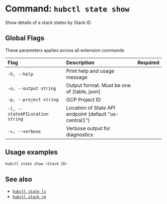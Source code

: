 # Command: `hubctl state show`

Show details of a stack states by Stack ID

## Global Flags

These parameters applies across all extension commands

| Flag      | Description | Required |
| :-------- | :--------   | :-:      |
| `-h, --help` | Print help and usage message | |
| `-o, --output string` | Output format. Must be one of [table, json] | |
| `-p, --project string` | GCP Project ID | |
| `-l, --stateAPILocation string` | Location of State API endpoint (default "us-central1") | |
| `-v, --verbose` | Verbose output for diagnostics | |

## Usage examples

```bash
hubctl state show <Stack ID>
```

## See also

* [`hubctl state ls`](hub-state-ls.md)
* [`hubctl stack rm`](hub-state-rm.md)
